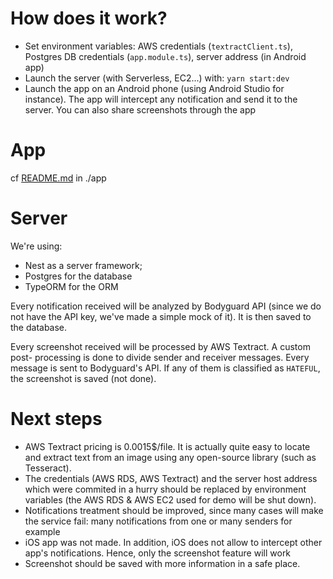 # How does it work?
- Set environment variables: AWS credentials (`textractClient.ts`), Postgres DB credentials (`app.module.ts`), server address (in Android app)
- Launch the server (with Serverless, EC2...) with: `yarn start:dev`
- Launch the app on an Android phone (using Android Studio for instance). 
The app will intercept any notification and send it to the server. You can also share screenshots through the app


# App
cf [README.md](./app/README.md) in ./app

# Server
We're using:
- Nest as a server framework;
- Postgres for the database
- TypeORM for the ORM

Every notification received will be analyzed by Bodyguard API (since 
we do not have the API key, we've made a simple mock of it). It is then
saved to the database.

Every screenshot received will be processed by AWS Textract. A custom post-
processing is done to divide sender and receiver messages. Every message is
sent to Bodyguard's API. If any of them is classified as `HATEFUL`, the screenshot
is saved (not done).

# Next steps
- AWS Textract pricing is 0.0015$/file. It is actually quite easy to
locate and extract text from an image using any open-source library (such as Tesseract).
- The credentials (AWS RDS, AWS Textract) and the server host address which were commited in a hurry should be replaced
by environment variables (the AWS RDS & AWS EC2 used for demo will be shut down).
- Notifications treatment should be improved, since many cases will make
the service fail: many notifications from one or many senders for example
- iOS app was not made. In addition, iOS does not allow to intercept other app's notifications. Hence,
only the screenshot feature will work
- Screenshot should be saved with more information in a safe place.
